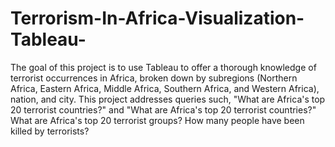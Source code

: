 # Terrorism-In-Africa-Visualization-Tableau-
The goal of this project is to use Tableau to offer a thorough knowledge of terrorist occurrences in Africa, broken down by subregions (Northern Africa, Eastern Africa, Middle Africa, Southern Africa, and Western Africa), nation, and city. This project addresses queries such, "What are Africa's top 20 terrorist countries?" and "What are Africa's top 20 terrorist countries?" What are Africa's top 20 terrorist groups? How many people have been killed by terrorists?

